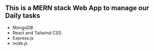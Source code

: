 ## This is a MERN stack Web App to manage our Daily tasks
 - MongoDB 
 - React and Tailwind CSS 
 - Express.js
 - node.js